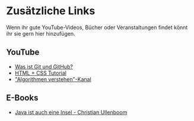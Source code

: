 # Zusätzliche Links

Wenn ihr gute YouTube-Videos, Bücher oder Veranstaltungen findet könnt ihr sie gern hier hinzufügen.



## YouTube

- [Was ist Git und GitHub?](https://www.youtube.com/watch?v=3ZlpJHZBbi8)
- [HTML + CSS Tutorial](https://www.youtube.com/watch?v=QA0XpGhiz5w) 
- ["Algorithmen verstehen"-Kanal](https://www.youtube.com/channel/UCswWBF6ZkGnLG3sLRR65xRw)



## E-Books

- [Java ist auch eine Insel - Christian Ullenboom](https://openbook.rheinwerk-verlag.de/javainsel9/)